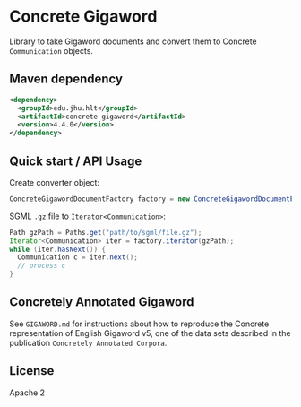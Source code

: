 Concrete Gigaword
====
Library to take Gigaword documents and convert them to Concrete `Communication` objects.

Maven dependency
---
```xml
<dependency>
  <groupId>edu.jhu.hlt</groupId>
  <artifactId>concrete-gigaword</artifactId>
  <version>4.4.0</version>
</dependency>
```

Quick start / API Usage
---
Create converter object:
```java
ConcreteGigawordDocumentFactory factory = new ConcreteGigawordDocumentFactory();
```

SGML `.gz` file to `Iterator<Communication>`:

```java
Path gzPath = Paths.get("path/to/sgml/file.gz");
Iterator<Communication> iter = factory.iterator(gzPath);
while (iter.hasNext()) {
  Communication c = iter.next();
  // process c
}
```

Concretely Annotated Gigaword
---
See `GIGAWORD.md` for instructions about how to reproduce the Concrete representation of English Gigaword v5, one of the data sets described in the publication `Concretely Annotated Corpora`.

License
---
Apache 2
